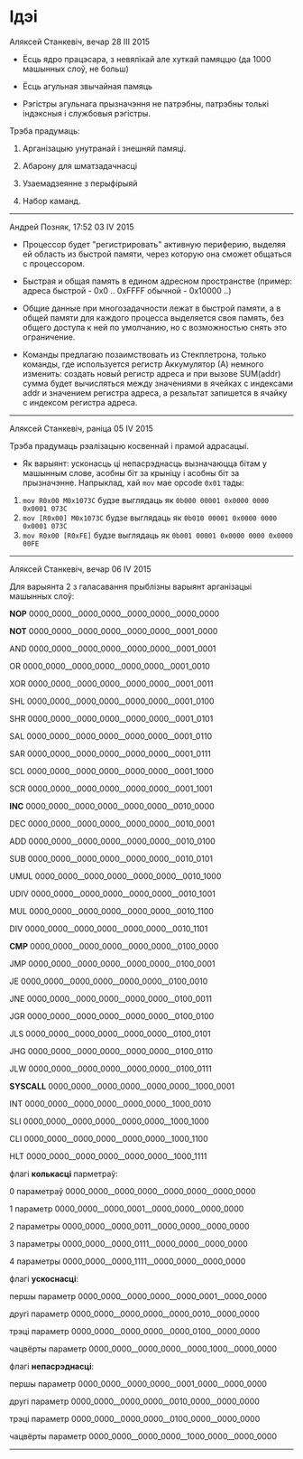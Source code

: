 # Ідэі

Аляксей Станкевіч, вечар 28 III 2015

* Ёсць ядро працэсара, з невялікай але хуткай памяццю (да 1000 машынных слоў, не больш)

* Ёсць агульная звычайная памяць

* Рэгістры агульнага прызначэння не патрэбны, патрэбны толькі індэксныя і службовыя рэгістры.

Трэба прадумаць:

1. Арганізацыю унутранай і знешняй памяці.

2. Абарону для шматзадачнасці

3. Узаемадзеянне з перыфірыяй

4. Набор каманд.

_________________

Андрей Позняк, 17:52 03 IV 2015

* Процессор будет "регистрировать" активную периферию, выделяя ей область из быстрой памяти, через которую она сможет общаться с   процессором.

* Быстрая и общая память в едином адресном пространстве (пример: адреса быстрой - 0x0 .. 0xFFFF обычной - 0x10000 ..)

* Общие данные при многозадачности лежат в быстрой памяти, а в общей памяти для каждого процесса выделяется своя память, без общего доступа к ней по умолчанию, но с возможностью снять это ограничение.

* Команды предлагаю позаимствовать из Стекплетрона, только команды, где используется регистр Аккумулятор (А) немного изменить: создать новый регистр адреса и при вызове SUM(addr) сумма будет вычисляться между значениями в ячейках с индексами addr и значением регистра адреса, а резальтат запишется в ячайку с индексом регистра адреса.
_______________

Аляксей Станкевіч, раніца 05 IV 2015 

Трэба прадумаць рэалізацыю косвеннай і прамой адрасацыі.

* Як варыянт: усконасць ці непасрэднасць вызначаюцца бітам у машынным слове, асобны біт за крыніцу і асобны біт за прызначэнне. Напрыклад, хай `mov` мае opcode `0x01` тады:

1. `mov R0x00 M0x1073C` будзе выглядаць як `0b000 00001 0x0000 0000 0x0001 073C`
2. `mov [R0x00] M0x1073C` будзе выглядаць як `0b010 00001 0x0000 0000 0x0001 073C`
3. `mov R0x00 [R0xFE]` будзе выглядаць як `0b001 00001 0x0000 0000 0x0000 00FE`

_______________


Аляксей Станкевіч, вечар 06 IV 2015

Для варыянта 2 з галасавання прыблізны варыянт арганізацыі машынных слоў:

__NOP__
0000_0000__0000_0000__0000_0000__0000_0000


__NOT__
0000_0000__0000_0000__0000_0000__0001_0000

AND
0000_0000__0000_0000__0000_0000__0001_0001

OR
0000_0000__0000_0000__0000_0000__0001_0010

XOR
0000_0000__0000_0000__0000_0000__0001_0011

SHL
0000_0000__0000_0000__0000_0000__0001_0100

SHR
0000_0000__0000_0000__0000_0000__0001_0101

SAL
0000_0000__0000_0000__0000_0000__0001_0110

SAR
0000_0000__0000_0000__0000_0000__0001_0111

SCL
0000_0000__0000_0000__0000_0000__0001_1000

SCR
0000_0000__0000_0000__0000_0000__0001_1001


__INC__
0000_0000__0000_0000__0000_0000__0010_0000

DEC
0000_0000__0000_0000__0000_0000__0010_0001

ADD
0000_0000__0000_0000__0000_0000__0010_0100

SUB
0000_0000__0000_0000__0000_0000__0010_0101

UMUL
0000_0000__0000_0000__0000_0000__0010_1000

UDIV
0000_0000__0000_0000__0000_0000__0010_1001

MUL
0000_0000__0000_0000__0000_0000__0010_1100

DIV
0000_0000__0000_0000__0000_0000__0010_1101


__CMP__
0000_0000__0000_0000__0000_0000__0100_0000

JMP
0000_0000__0000_0000__0000_0000__0100_0001

JE
0000_0000__0000_0000__0000_0000__0100_0010

JNE
0000_0000__0000_0000__0000_0000__0100_0011

JGR
0000_0000__0000_0000__0000_0000__0100_0100

JLS
0000_0000__0000_0000__0000_0000__0100_0101

JHG
0000_0000__0000_0000__0000_0000__0100_0110

JLW
0000_0000__0000_0000__0000_0000__0100_0111


__SYSCALL__
0000_0000__0000_0000__0000_0000__1000_0001

INT
0000_0000__0000_0000__0000_0000__1000_0010

SLI
0000_0000__0000_0000__0000_0000__1000_1000

CLI
0000_0000__0000_0000__0000_0000__1000_1100

HLT
0000_0000__0000_0000__0000_0000__1000_1111




флагі __колькасці__ парметраў:

0 параметраў
0000_0000__0000_0000__0000_0000__0000_0000

1 параметр
0000_0000__0000_0001__0000_0000__0000_0000

2 параметры
0000_0000__0000_0011__0000_0000__0000_0000

3 параметры
0000_0000__0000_0111__0000_0000__0000_0000

4 параметры
0000_0000__0000_1111__0000_0000__0000_0000

флагі __ускоснасці__:

першы параметр
0000_0000__0000_0000__0000_0001__0000_0000

другі параметр
0000_0000__0000_0000__0000_0010__0000_0000

трэці параметр
0000_0000__0000_0000__0000_0100__0000_0000

чацвёрты параметр
0000_0000__0000_0000__0000_1000__0000_0000

флагі __непасрэднасці__:

першы параметр
0000_0000__0000_0000__0001_0000__0000_0000

другі параметр
0000_0000__0000_0000__0010_0000__0000_0000

трэці параметр
0000_0000__0000_0000__0100_0000__0000_0000

чацвёрты параметр
0000_0000__0000_0000__1000_0000__0000_0000

_______________

